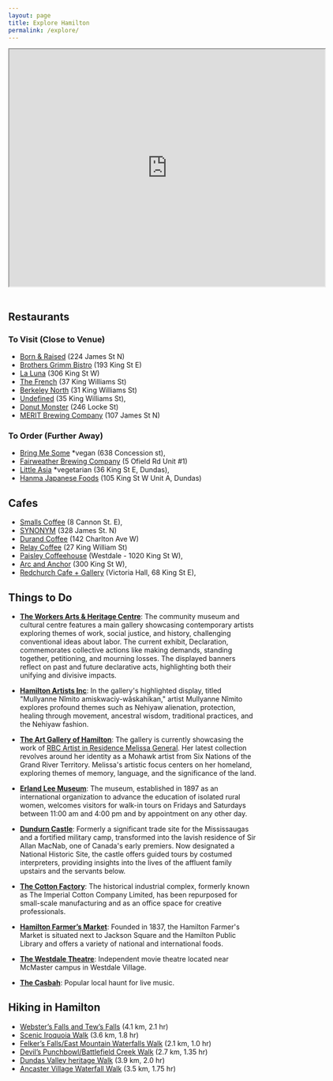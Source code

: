```yaml
---
layout: page
title: Explore Hamilton
permalink: /explore/
---
```



<div class = "google-maps"><iframe src="https://www.google.com/maps/d/embed?mid=1Osdcd4UmfNAiqkzdqpcMulxmMBwLmAk&ehbc=2E312F&noprof=1" width="640" height="480"></iframe></div>
<br>

## Restaurants
### To Visit (Close to Venue)
- [Born & Raised](https://www.bornandraisedrestaurant.com) (224 James St N)
- [Brothers Grimm Bistro](https://brothersgrimmbistro.ca) (193 King St E)
- [La Luna](https://www.lalunarestaurants.ca/dining) (306 King St W)
- [The French](https://www.thefrench.ca) (37 King Williams St) 
- [Berkeley North](https://www.berkeleynorth.ca) (31 King Williams St)
- [Undefined](https://eatundefined.com) (35 King Williams St), 
- [Donut Monster](https://www.donutmonster.ca) (246 Locke St) 
- [MERIT Brewing Company](https://www.meritbrewing.ca) (107 James St N)

### To Order (Further Away)
- [Bring Me Some](https://www.bringmesome.ca) *vegan (638 Concession st), 
- [Fairweather Brewing Company](https://fairweatherbrewing.com) (5 Ofield Rd Unit #1)
- [Little Asia](https://www.littleasia.ca) *vegetarian (36 King St E, Dundas), 
- [Hanma Japanese Foods](https://hanmafoods.square.site) (105 King St W Unit A, Dundas)

## Cafes
- [Smalls Coffee](http://smalls.coffee) (8 Cannon St. E),   
- [SYNONYM](http://www.synonymshop.com) (328 James St. N)
- [Durand Coffee](http://durandcoffee.ca) (142 Charlton Ave W)
- [Relay Coffee](http://www.relaycoffee.com) (27 King William St)
- [Paisley Coffeehouse](https://paisleycoffeehouse.com) (Westdale - 1020 King St W), 
- [Arc and Anchor](https://www.arkandanchor.ca) (300 King St W), 
- [Redchurch Cafe + Gallery](https://www.redchurchcafe.com) (Victoria Hall, 68 King St E),

## Things to Do

- **[The Workers Arts & Heritage Centre](https://wahc-museum.ca/event/declaration/)**: The community museum and cultural centre features a main gallery showcasing contemporary artists exploring themes of work, social justice, and history, challenging conventional ideas about labor. The current exhibit, Declaration, commemorates collective actions like making demands, standing together, petitioning, and mourning losses. The displayed banners reflect on past and future declarative acts, highlighting both their unifying and divisive impacts.

- **[Hamilton Artists Inc](https://www.theinc.ca/exhibitions/mullyanne-nimito-amiskwaciy-waskahikan)**: In the gallery's highlighted display, titled "Mullyanne Nîmito amiskwaciy-wâskahikan," artist Mullyanne Nîmito explores profound themes such as Nehiyaw alienation, protection, healing through movement, ancestral wisdom, traditional practices, and the Nehiyaw fashion.


- **[The Art Gallery of Hamilton](https://www.artgalleryofhamilton.com/)**: The gallery is currently showcasing the work of [RBC Artist in Residence Melissa General](https://www.artgalleryofhamilton.com/exhibition/melissa-general/). Her latest collection revolves around her identity as a Mohawk artist from Six Nations of the Grand River Territory. Melissa's artistic focus centers on her homeland, exploring themes of memory, language, and the significance of the land. 

- **[Erland Lee Museum](https://erlandleemuseum.ca)**: The museum, established in 1897 as an international organization to advance the education of isolated rural women, welcomes visitors for walk-in tours on Fridays and Saturdays between 11:00 am and 4:00 pm and by appointment on any other day.

- **[Dundurn Castle](https://tourismhamilton.com/partner/dundurn-national-historic-site/)**: Formerly a significant trade site for the Mississaugas and a fortified military camp, transformed into the lavish residence of Sir Allan MacNab, one of Canada's early premiers. Now designated a National Historic Site, the castle offers guided tours by costumed interpreters, providing insights into the lives of the affluent family upstairs and the servants below. 

- **[The Cotton Factory](https://www.cottonfactory.ca)**: The historical industrial complex, formerly known as The Imperial Cotton Company Limited, has been repurposed for small-scale manufacturing and as an office space for creative professionals. 

- **[Hamilton Farmer’s Market](https://hamiltonfarmersmarket.ca)**: Founded in 1837, the Hamilton Farmer's Market is situated next to Jackson Square and the Hamilton Public Library and offers a variety of national and international foods. 

- **[The Westdale Theatre](https://www.thewestdale.ca/)**: Independent movie theatre located near McMaster campus in Westdale Village.

- **[The Casbah](https://casbahlounge.ca/)**: Popular local haunt for live music.

## Hiking in Hamilton
- [Webster’s Falls and Tew’s Falls](https://geotrail.ca/websters-falls-and-gorge-walk/) (4.1 km, 2.1 hr)
- [Scenic Iroquoia Walk](https://geotrail.ca/scenic-iroquoia-walk/) (3.6 km, 1.8 hr) 
- [Felker’s Falls/East Mountain Waterfalls Walk](https://geotrail.ca/felkers-falls-east-mountain-waterfalls-walk/) (2.1 km, 1.0 hr)
- [Devil’s Punchbowl/Battlefield Creek Walk](https://geotrail.ca/devils-punchbowl-battlefield-creek-walk/) (2.7 km, 1.35 hr)
- [Dundas Valley heritage Walk](https://geotrail.ca/dundas-valley-heritage-walk/) (3.9 km, 2.0 hr)
- [Ancaster Village Waterfall Walk](https://geotrail.ca/dundas-valley-heritage-walk/) (3.5 km, 1.75 hr)




  
